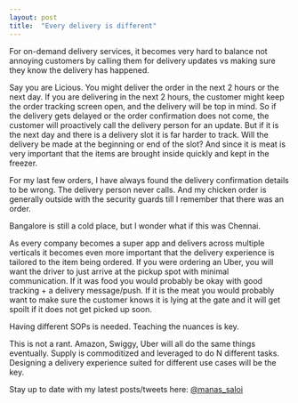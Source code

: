 ```yaml
---
layout: post
title:  "Every delivery is different"
---
```


For on-demand delivery services, it becomes very hard to balance not annoying customers by calling them for delivery updates vs making sure they know the delivery has happened.

Say you are Licious. You might deliver the order in the next 2 hours or the next day. If you are delivering in the next 2 hours, the customer might keep the order tracking screen open, and the delivery will be top in mind. So if the delivery gets delayed or the order confirmation does not come, the customer will proactively call the delivery person for an update. But if it is the next day and there is a delivery slot it is far harder to track. Will the delivery be made at the beginning or end of the slot? And since it is meat is very important that the items are brought inside quickly and kept in the freezer.

For my last few orders, I have always found the delivery confirmation details to be wrong. The delivery person never calls. And my chicken order is generally outside with the security guards till I remember that there was an order.

Bangalore is still a cold place, but I wonder what if this was Chennai.

As every company becomes a super app and delivers across multiple verticals it becomes even more important that the delivery experience is tailored to the item being ordered. If you were ordering an Uber, you will want the driver to just arrive at the pickup spot with minimal communication. If it was food you would probably be okay with good tracking + a delivery message/push. If it is the meat you would probably want to make sure the customer knows it is lying at the gate and it will get spoilt if it does not get picked up soon.

Having different SOPs is needed. Teaching the nuances is key.

This is not a rant. Amazon, Swiggy, Uber will all do the same things eventually. Supply is commoditized and leveraged to do N different tasks. Designing a delivery experience suited for different use cases will be the key.

Stay up to date with my latest posts/tweets here: [@manas_saloi](http://twitter.com/manas_saloi)
